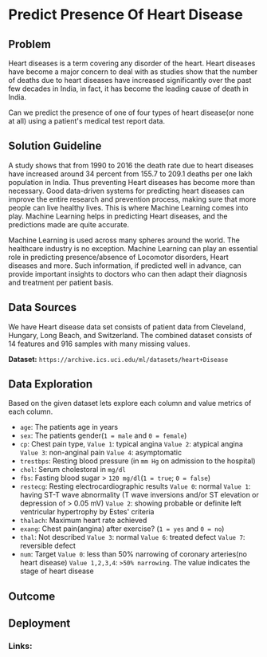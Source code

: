 # Predict Presence Of Heart Disease 
## Problem
Heart diseases is a term covering any disorder of the heart. Heart diseases have become a major concern to deal with as studies show that the number of deaths due to heart diseases have increased significantly over the past few decades in India, in fact, it has become the leading cause of death in India.

Can we predict the presence of one of four types of heart disease(or none at all) using a patient's medical test report data.


## Solution Guideline

A study shows that from 1990 to 2016 the death rate due to heart diseases have increased around 34 percent from 155.7 to 209.1 deaths per one lakh population in India. Thus preventing Heart diseases has become more than necessary. Good data-driven systems for predicting heart diseases can improve the entire research and prevention process, making sure that more people can live healthy lives. This is where Machine Learning comes into play. Machine Learning helps in predicting Heart diseases, and the predictions made are quite accurate.

Machine Learning is used across many spheres around the world. The healthcare industry is no exception. Machine Learning can play an essential role in predicting presence/absence of Locomotor disorders, Heart diseases and more. Such information, if predicted well in advance, can provide important insights to doctors who can then adapt their diagnosis and treatment per patient basis.


## Data Sources
We have Heart disease data set consists of patient data from Cleveland, Hungary, Long Beach, and Switzerland. The combined dataset consists of 14 features and 916 samples with many missing values.

**Dataset:** `https://archive.ics.uci.edu/ml/datasets/heart+Disease`

## Data Exploration
Based on the given dataset lets explore each column and value metrics of each column.

- `age`: The patients age in years
- `sex`: The patients gender(`1 = male` and `0 = female`)
- `cp`: Chest pain type, `Value 1`: typical angina `Value 2`: atypical angina `Value 3`: non-anginal pain `Value 4`: asymptomatic
- `trestbps`: Resting blood pressure (in `mm Hg` on admission to the hospital)
- `chol`: Serum cholestoral in `mg/dl`
- `fbs`: Fasting blood sugar > `120 mg/dl`(`1 = true`; `0 = false`)
- `restecg`: Resting electrocardiographic results `Value 0`: normal `Value 1`: having ST-T wave abnormality (T wave inversions and/or ST elevation or depression of > 0.05 mV) `Value 2`: showing probable or definite left ventricular hypertrophy by Estes' criteria
- `thalach`: Maximum heart rate achieved
- `exang`: Chest pain(angina) after exercise? (`1 = yes` and `0 = no`)
- `thal`: Not described `Value 3`: normal `Value 6`: treated defect `Value 7`: reversible defect
- `num`: Target `Value 0`: less than 50% narrowing of coronary arteries(no heart disease) `Value 1,2,3,4`: `>50% narrowing`. The value indicates the stage of heart disease



## Outcome

## Deployment 

### Links:

